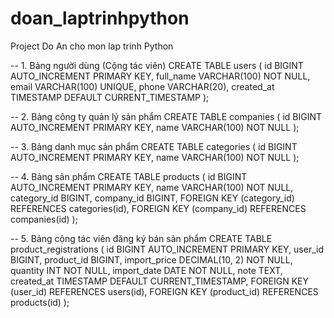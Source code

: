 # doan_laptrinhpython
Project Do An cho mon lap trinh Python 


-- 1. Bảng người dùng (Cộng tác viên)
CREATE TABLE users (
    id BIGINT AUTO_INCREMENT PRIMARY KEY,
    full_name VARCHAR(100) NOT NULL,
    email VARCHAR(100) UNIQUE,
    phone VARCHAR(20),
    created_at TIMESTAMP DEFAULT CURRENT_TIMESTAMP
);

-- 2. Bảng công ty quản lý sản phẩm
CREATE TABLE companies (
    id BIGINT AUTO_INCREMENT PRIMARY KEY,
    name VARCHAR(100) NOT NULL
);

-- 3. Bảng danh mục sản phẩm
CREATE TABLE categories (
    id BIGINT AUTO_INCREMENT PRIMARY KEY,
    name VARCHAR(100) NOT NULL
);

-- 4. Bảng sản phẩm
CREATE TABLE products (
    id BIGINT AUTO_INCREMENT PRIMARY KEY,
    name VARCHAR(100) NOT NULL,
    category_id BIGINT,
    company_id BIGINT,
    FOREIGN KEY (category_id) REFERENCES categories(id),
    FOREIGN KEY (company_id) REFERENCES companies(id)
);

-- 5. Bảng cộng tác viên đăng ký bán sản phẩm
CREATE TABLE product_registrations (
    id BIGINT AUTO_INCREMENT PRIMARY KEY,
    user_id BIGINT,
    product_id BIGINT,
    import_price DECIMAL(10, 2) NOT NULL,
    quantity INT NOT NULL,
    import_date DATE NOT NULL,
    note TEXT,
    created_at TIMESTAMP DEFAULT CURRENT_TIMESTAMP,
    FOREIGN KEY (user_id) REFERENCES users(id),
    FOREIGN KEY (product_id) REFERENCES products(id)
);


